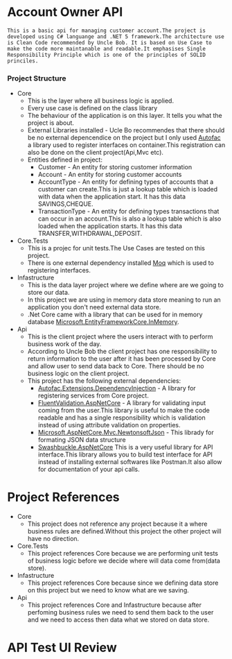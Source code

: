 # Account Owner API
    This is a basic api for managing customer account.The project is developed using C# languange and .NET 5 framework.The architecture use is Clean Code recommended by Uncle Bob. It is based on Use Case to make the code more maintanable and readable.It emphasises Single Responsibility Principle which is one of the principles of SOLID princiles.
    
### Project Structure
- Core
    - This is the layer where all business logic is applied.
    - Every use case is defined on the class library
    - The behaviour of the application is on this layer. It tells you what the project is about.
    - External Libraries installed - Ucle Bo recommendes that there should be no external depencendice on the project but I only used [Autofac](https://www.nuget.org/packages/Autofac/) a library used to register interfaces on container.This registration can also be done on the client project(Api,Mvc etc).
    - Entities defined in project:
        - Customer - An entity for storing customer information
        - Account - An entity for storing customer accounts
        - AccountType - An entity for defining types of accounts that a customer can create.This is just a lookup table which is loaded with data when the application start. It has this data SAVINGS,CHEQUE.
        - TransactionType - An entity for defining types transactions that can occur in an account.This is also a lookup table which is also loaded when the application starts. It has this data TRANSFER,WITHDRAWAL,DEPOSIT.
- Core.Tests
    - This is a projec for unit tests.The Use Cases are tested on this project.
    - There is one external dependency installed [Moq](https://www.nuget.org/packages/Moq/) which is used to registering interfaces.
- Infastructure
    - This is the data layer project where we define where are we going to store our data.
    - In this project we are using in memory data store meaning to run an application you don't need external data store.
    - .Net Core came with a library that can be used for in memory database [Microsoft.EntityFrameworkCore.InMemory](https://www.nuget.org/packages/Microsoft.EntityFrameworkCore.InMemory/).
- Api
    - This is the client project where the users interact with to perform business work of the day.
    - According to Uncle Bob the client project has one responsibility to return information to the user after it has been processed by Core and allow user to send data back to Core. There should be no business logic on the client project.
    - This project has the following external dependencies:
       - [Autofac.Extensions.DependencyInjection](https://www.nuget.org/packages/Autofac.Extensions.DependencyInjection/) - A library for registering services from Core project.
       - [FluentValidation.AspNetCore](https://www.nuget.org/packages/FluentValidation.AspNetCore/) - A library for validating input coming from the user.This library is useful to make the code readable and has a single responsibility which is validation instead of using attribute validation on properties.
       - [Microsoft.AspNetCore.Mvc.NewtonsoftJson](https://www.nuget.org/packages/Microsoft.AspNetCore.Mvc.NewtonsoftJson/) - This librady for formating JSON data structure
       - [Swashbuckle.AspNetCore](https://www.nuget.org/packages/Swashbuckle.AspNetCore/) This is a very useful library for API interface.This library allows you to build test interface for API instead of installing external softwares like Postman.It also allow for documentation of your api calls.

# Project References
- Core 
    - This project does not reference any project because it a where business rules are defined.Without this project the other project will have no direction.
 - Core.Tests
    - This project references Core because we are performing unit tests of business logic before we decide where will data come from(data store).
 - Infastructure
    - This project references Core because since we defining data store on this project but we need to know what are we saving.
 - Api
   - This project references Core and Infastructure because after perfoming business rules we need to send them back to the user and we need to access then data what we stored on data store.
 
# API Test UI Review
